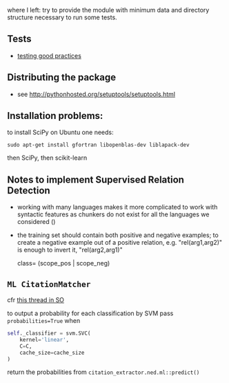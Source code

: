 where I left: try to provide the module with minimum data and directory structure necessary to run some tests.

## Tests

* [testing good practices](http://pytest.org/latest/goodpractises.html)

## Distributing the package

* see <http://pythonhosted.org/setuptools/setuptools.html>

## Installation problems:

to install SciPy on Ubuntu one needs:

    sudo apt-get install gfortran libopenblas-dev liblapack-dev

then SciPy, then scikit-learn

## Notes to implement Supervised Relation Detection

* working with many languages makes it more complicated to work with
syntactic features as chunkers do not exist for all the languages we considered ()

* the training set should contain both positive and negative examples; to create a negative example out of a positive relation, e.g. "rel(arg1,arg2)" is enough to invert it, "rel(arg2,arg1)"

    class= (scope_pos | scope_neg)

## `ML CitationMatcher`

cfr [this thread in SO](https://stackoverflow.com/questions/15111408/how-does-sklearn-svm-svcs-function-predict-proba-work-internally)

to output a probability for each classification by SVM pass `probabilities=True`
when

```python
self._classifier = svm.SVC(
    kernel='linear',
    C=C,
    cache_size=cache_size
)
```

return the probabilities from `citation_extractor.ned.ml::predict()`
